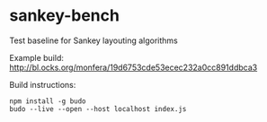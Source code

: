 # sankey-bench
Test baseline for Sankey layouting algorithms

Example build: http://bl.ocks.org/monfera/19d6753cde53ecec232a0cc891ddbca3

Build instructions:

```
npm install -g budo
budo --live --open --host localhost index.js
```
